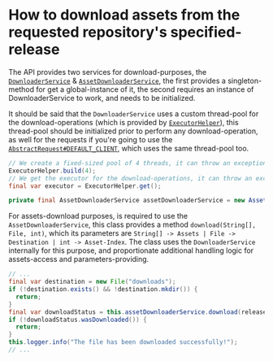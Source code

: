 # How to download assets from the requested repository's specified-release
The API provides two services for download-purposes, the [`DownloaderService`](https://github.com/aivruu/repo-viewer/blob/main/api/src/main/java/io/github/aivruu/repoviewer/download/application/DownloaderService.java) & [`AssetDownloaderService`](https://github.com/aivruu/repo-viewer/blob/main/api/src/main/java/io/github/aivruu/repoviewer/release/application/AssetDownloaderService.java), the first provides a singleton-method
for get a global-instance of it, the second requires an instance of DownloaderService to work, and needs to be initialized.

It should be said that the `DownloaderService` uses a custom thread-pool for the download-operations (which is provided by [`ExecutorHelper`](https://github.com/aivruu/repo-viewer/blob/main/api/src/main/java/io/github/aivruu/repoviewer/executor/application/ExecutorHelper.java)),
this thread-pool should be initialized prior to perform any download-operation, as well for the requests if you're going to
use the [`AbstractRequest#DEFAULT_CLIENT`](https://github.com/aivruu/repo-viewer/blob/main/api/src/main/java/io/github/aivruu/repoviewer/http/domain/AbstractRequest.java#L45), which uses the same thread-pool too.

```java
// We create a fixed-sized pool of 4 threads, it can throw an exception if the pool is already initialized.
ExecutorHelper.build(4);
// We get the executor for the download-operations, it can throw an exception if the pool is not initialized.
final var executor = ExecutorHelper.get();
```
```java
private final AssetDownloaderService assetDownloaderService = new AssetDownloaderService(DownloaderService.get());
```

For assets-download purposes, is required to use the `AssetDownloaderService`, this class provides a method `download(String[], File, int)`, which its parameters
are `String[] -> Assets | File -> Destination | int -> Asset-Index`. The class uses the `DownloaderService` internally for this purpose, and proportionate
additional handling logic for assets-access and parameters-providing.

```java
// ...
final var destination = new File("downloads");
if (!destination.exists() && !destination.mkdir()) {
  return;
}
final var downloadStatus = this.assetDownloaderService.download(releaseAggregateRoot.assets(), destination, 1);
if (!downloadStatus.wasDownloaded()) {
  return;
}
this.logger.info("The file has been downloaded successfully!");
// ...
```


